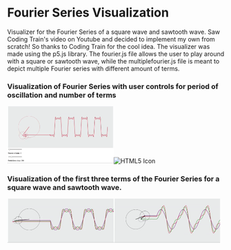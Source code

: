 # Fourier Series Visualization

Visualizer for the Fourier Series of a square wave and sawtooth wave. Saw Coding Train's video on Youtube and decided to implement my own from scratch! So thanks to Coding Train for the cool idea. The visualizer was made using the p5.js library. The fourier.js file allows the user to play around with a square or sawtooth wave, while the multiplefourier.js file is meant to depict multiple Fourier series with different amount of terms.

### Visualization of Fourier Series with user controls for period of oscillation and number of terms

<img src="gifs/regular.gif" alt="HTML5 Icon" width="49%"  style="display:inline-block"><img src="gifs/change.gif" alt="HTML5 Icon" width="49%"  style="display:inline-block">


### Visualization of the first three terms of the Fourier Series for a square wave and sawtooth wave.

<img src="gifs/multiplesquare.gif" alt="HTML5 Icon" width="49%"  style="display:inline-block"><img src="gifs/multiple_sawtooth.gif" alt="HTML5 Icon" width="49%"  style="display:inline-block">

